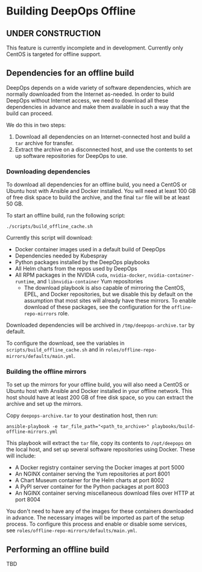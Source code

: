Building DeepOps Offline
========================

## UNDER CONSTRUCTION

This feature is currently incomplete and in development.
Currently only CentOS is targeted for offline support.

## Dependencies for an offline build

DeepOps depends on a wide variety of software dependencies, which are normally downloaded from the Internet as-needed.
In order to build DeepOps without Internet access, we need to download all these dependencies in advance and make them available in such a way that the build can proceed.

We do this in two steps:

1. Download all dependencies on an Internet-connected host and build a `tar` archive for transfer.
1. Extract the archive on a disconnected host, and use the contents to set up software repositories for DeepOps to use.

### Downloading dependencies

To download all dependencies for an offline build, you need a CentOS or Ubuntu host with Ansible and Docker installed.
You will need at least 100 GB of free disk space to build the archive, and the final `tar` file will be at least 50 GB.

To start an offline build, run the following script:

```
./scripts/build_offline_cache.sh
```

Currently this script will download:

* Docker container images used in a default build of DeepOps
* Dependencies needed by Kubespray
* Python packages installed by the DeepOps playbooks
* All Helm charts from the repos used by DeepOps
* All RPM packages in the NVIDIA `cuda`, `nvidia-docker`, `nvidia-container-runtime`, and `libnvidia-container` Yum repositories
    * The download playbook is also capable of mirroring the CentOS, EPEL, and Docker repositories, but we disable this by default on the assumption that most sites will already have these mirrors.
        To enable download of these packages, see the configuration for the `offline-repo-mirrors` role.

Downloaded dependencies will be archived in `/tmp/deepops-archive.tar` by default.

To configure the download, see the variables in `scripts/build_offline_cache.sh` and in `roles/offline-repo-mirrors/defaults/main.yml`.

### Building the offline mirrors

To set up the mirrors for your offline build, you will also need a CentOS or Ubuntu host with Ansible and Docker installed in your offline network.
This host should have at least 200 GB of free disk space, so you can extract the archive and set up the mirrors.

Copy `deepops-archive.tar` to your destination host, then run:

```
ansible-playbook -e tar_file_path="<path_to_archive>" playbooks/build-offline-mirrors.yml
```

This playbook will extract the `tar` file, copy its contents to `/opt/deepops` on the local host, and set up several software repositories using Docker.
These will include:

* A Docker registry container serving the Docker images at port 5000
* An NGINX container serving the Yum repositories at port 8001
* A Chart Museum container for the Helm charts at port 8002
* A PyPI server container for the Python packages at port 8003
* An NGINX container serving miscellaneous download files over HTTP at port 8004

You don't need to have any of the images for these containers downloaded in advance.
The necessary images will be imported as part of the setup process.
To configure this process and enable or disable some services, see `roles/offline-repo-mirrors/defaults/main.yml`.

## Performing an offline build

TBD
